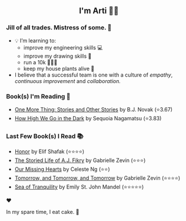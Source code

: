 <div align="center">
  
  ## I'm Arti 👋🏽
  
</div>
  
### Jill of all trades. Mistress of some. 👑

- 💡 I’m learning to:
  - improve my engineering skills 💻
  - improve my drawing skills 🎨
  - run a 10k 🏃🏽‍♀️
  - keep my house plants alive 🌱
- I believe that a successful team is one with a culture of _empathy_, _continuous improvement_ and _collaboration._


### Book(s) I'm Reading 📖
<!-- GOODREADS-LIST:START -->
- [One More Thing: Stories and Other Stories](https://www.goodreads.com/review/show/5751158725?utm_medium=api&utm_source=rss) by B.J. Novak (⭐️3.67)
- [How High We Go in the Dark](https://www.goodreads.com/review/show/5362248748?utm_medium=api&utm_source=rss) by Sequoia Nagamatsu (⭐️3.83)
<!-- GOODREADS-LIST:END -->

### Last Few Book(s) I Read 📚
<!-- GOODREADS-READ-LIST:START -->
- [Honor](https://www.goodreads.com/review/show/5737556539?utm_medium=api&utm_source=rss) by Elif Shafak (⭐⭐⭐⭐)
- [The Storied Life of A.J. Fikry](https://www.goodreads.com/review/show/2684866498?utm_medium=api&utm_source=rss) by Gabrielle Zevin (⭐⭐⭐)
- [Our Missing Hearts](https://www.goodreads.com/review/show/4988097331?utm_medium=api&utm_source=rss) by Celeste Ng (⭐⭐)
- [Tomorrow, and Tomorrow, and Tomorrow](https://www.goodreads.com/review/show/5151112166?utm_medium=api&utm_source=rss) by Gabrielle Zevin (⭐⭐⭐⭐)
- [Sea of Tranquility](https://www.goodreads.com/review/show/4626892197?utm_medium=api&utm_source=rss) by Emily St. John Mandel (⭐⭐⭐⭐⭐)
<!-- GOODREADS-READ-LIST:END -->
❤️

In my spare time, I eat cake. 🍰
